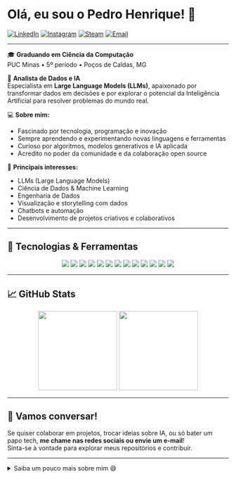 # Olá, eu sou o Pedro Henrique! 👋

[![LinkedIn](https://img.shields.io/badge/-LinkedIn-0077B5?style=flat-square&logo=linkedin&logoColor=white&link=https://www.linkedin.com/in/pedro-amaral-220882271/)](https://www.linkedin.com/in/pedro-amaral-220882271/)
[![Instagram](https://img.shields.io/badge/-Instagram-E4405F?style=flat-square&logo=instagram&logoColor=white&link=https://www.instagram.com/pedrofamaral/)](https://www.instagram.com/pedrofamaral/)
[![Steam](https://img.shields.io/badge/-Steam-000000?style=flat-square&logo=steam&logoColor=white&link=https://steamcommunity.com/profiles/76561199101877277/)](https://steamcommunity.com/profiles/76561199101877277/)
[![Email](https://img.shields.io/badge/-Email-181717?style=flat-square&logo=gmail&logoColor=white)](mailto:amaralpedro358@gmail.com)

---

🎓 **Graduando em Ciência da Computação**  
PUC Minas • 5º período • Poços de Caldas, MG

🔎 **Analista de Dados e IA**  
Especialista em **Large Language Models (LLMs)**, apaixonado por transformar dados em decisões e por explorar o potencial da Inteligência Artificial para resolver problemas do mundo real.

💻 **Sobre mim:**  
- Fascinado por tecnologia, programação e inovação  
- Sempre aprendendo e experimentando novas linguagens e ferramentas  
- Curioso por algoritmos, modelos generativos e IA aplicada  
- Acredito no poder da comunidade e da colaboração open source

🌟 **Principais interesses:**  
- LLMs (Large Language Models)
- Ciência de Dados & Machine Learning
- Engenharia de Dados
- Visualização e storytelling com dados
- Chatbots e automação
- Desenvolvimento de projetos criativos e colaborativos

---

## 🚀 Tecnologias & Ferramentas

<p align="center">
  <img src="https://img.shields.io/badge/Python-3776AB?style=for-the-badge&logo=python&logoColor=white"/>
  <img src="https://img.shields.io/badge/Jupyter-F37626?style=for-the-badge&logo=jupyter&logoColor=white"/>
  <img src="https://img.shields.io/badge/Pandas-150458?style=for-the-badge&logo=pandas&logoColor=white"/>
  <img src="https://img.shields.io/badge/Numpy-013243?style=for-the-badge&logo=numpy&logoColor=white"/>
  <img src="https://img.shields.io/badge/Scikit--Learn-F7931E?style=for-the-badge&logo=scikit-learn&logoColor=white"/>
  <img src="https://img.shields.io/badge/TensorFlow-FF6F00?style=for-the-badge&logo=tensorflow&logoColor=white"/>
  <img src="https://img.shields.io/badge/PyTorch-EE4C2C?style=for-the-badge&logo=pytorch&logoColor=white"/>
  <img src="https://img.shields.io/badge/SQL-4479A1?style=for-the-badge&logo=postgresql&logoColor=white"/>
  <img src="https://img.shields.io/badge/Git-F05032?style=for-the-badge&logo=git&logoColor=white"/>
  <img src="https://img.shields.io/badge/Selenium-43B02A?style=for-the-badge&logo=selenium&logoColor=white"/>
  <img src="https://img.shields.io/badge/BeautifulSoup4-4B8BBE?style=for-the-badge&logo=python&logoColor=white"/>
  <img src="https://img.shields.io/badge/Requests-007ACC?style=for-the-badge&logo=python&logoColor=white"/>
  <img src="https://img.shields.io/badge/WebScraping-FF9900?style=for-the-badge&logo=python&logoColor=white"/>
</p>


---

## 📈 **GitHub Stats**
<div align="center">
  <img height="180em" src="https://github-readme-stats.vercel.app/api?username=pedrofamaral&show_icons=true&theme=default&count_private=true"/>
  <img height="180em" src="https://github-readme-stats.vercel.app/api/top-langs/?username=pedrofamaral&layout=compact&langs_count=7&theme=default"/>
</div>

---

## 🤝 **Vamos conversar!**
Se quiser colaborar em projetos, trocar ideias sobre IA, ou só bater um papo tech, **me chame nas redes sociais ou envie um e-mail**!  
Sinta-se à vontade para explorar meus repositórios e contribuir.

---

<details>
  <summary>Saiba um pouco mais sobre mim 😄</summary>
  • 🎮 Gamer nas horas vagas<br>
  • ☕️ Apaixonado por café<br>
  • 📚 Sempre aprendendo algo novo<br>
</details>
